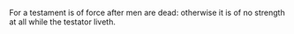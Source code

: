 For a testament is of force after men are dead: otherwise it is of no strength at all while the testator liveth.
